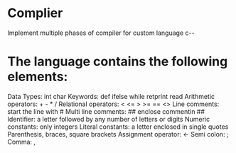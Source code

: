 # Complier
Implement multiple phases of compiler for custom language c--
# The language contains the following elements:
Data Types: int	char
Keywords: def ifelse while retprint read
Arithmetic operators: 	+	- 	* 	/
Relational operators: 	<	<= 	>	>= 	== 	<>
Line comments: start the line with #
Multi line comments: ## enclose commentin ##
Identifier: a letter followed by any number of letters or digits
Numeric constants: only integers
Literal constants: a letter enclosed in single quotes
Parenthesis, braces, square brackets
Assignment operator: <-
Semi colon: ;
Comma: ,
